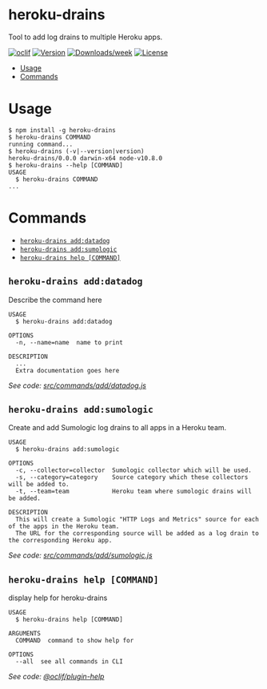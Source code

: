 heroku-drains
=============

Tool to add log drains to multiple Heroku apps.

[![oclif](https://img.shields.io/badge/cli-oclif-brightgreen.svg)](https://oclif.io)
[![Version](https://img.shields.io/npm/v/heroku-drains.svg)](https://npmjs.org/package/heroku-drains)
[![Downloads/week](https://img.shields.io/npm/dw/heroku-drains.svg)](https://npmjs.org/package/heroku-drains)
[![License](https://img.shields.io/npm/l/heroku-drains.svg)](https://github.com/erikkri/heroku-drains/blob/master/package.json)

<!-- toc -->
* [Usage](#usage)
* [Commands](#commands)
<!-- tocstop -->
# Usage
<!-- usage -->
```sh-session
$ npm install -g heroku-drains
$ heroku-drains COMMAND
running command...
$ heroku-drains (-v|--version|version)
heroku-drains/0.0.0 darwin-x64 node-v10.8.0
$ heroku-drains --help [COMMAND]
USAGE
  $ heroku-drains COMMAND
...
```
<!-- usagestop -->
# Commands
<!-- commands -->
* [`heroku-drains add:datadog`](#heroku-drains-adddatadog)
* [`heroku-drains add:sumologic`](#heroku-drains-addsumologic)
* [`heroku-drains help [COMMAND]`](#heroku-drains-help-command)

## `heroku-drains add:datadog`

Describe the command here

```
USAGE
  $ heroku-drains add:datadog

OPTIONS
  -n, --name=name  name to print

DESCRIPTION
  ...
  Extra documentation goes here
```

_See code: [src/commands/add/datadog.js](https://github.com/erikkri/heroku-drains/blob/v0.0.0/src/commands/add/datadog.js)_

## `heroku-drains add:sumologic`

Create and add Sumologic log drains to all apps in a Heroku team.

```
USAGE
  $ heroku-drains add:sumologic

OPTIONS
  -c, --collector=collector  Sumologic collector which will be used.
  -s, --category=category    Source category which these collectors will be added to.
  -t, --team=team            Heroku team where sumologic drains will be added.

DESCRIPTION
  This will create a Sumologic "HTTP Logs and Metrics" source for each of the apps in the Heroku team.
  The URL for the corresponding source will be added as a log drain to the corresponding Heroku app.
```

_See code: [src/commands/add/sumologic.js](https://github.com/erikkri/heroku-drains/blob/v0.0.0/src/commands/add/sumologic.js)_

## `heroku-drains help [COMMAND]`

display help for heroku-drains

```
USAGE
  $ heroku-drains help [COMMAND]

ARGUMENTS
  COMMAND  command to show help for

OPTIONS
  --all  see all commands in CLI
```

_See code: [@oclif/plugin-help](https://github.com/oclif/plugin-help/blob/v2.1.4/src/commands/help.ts)_
<!-- commandsstop -->
